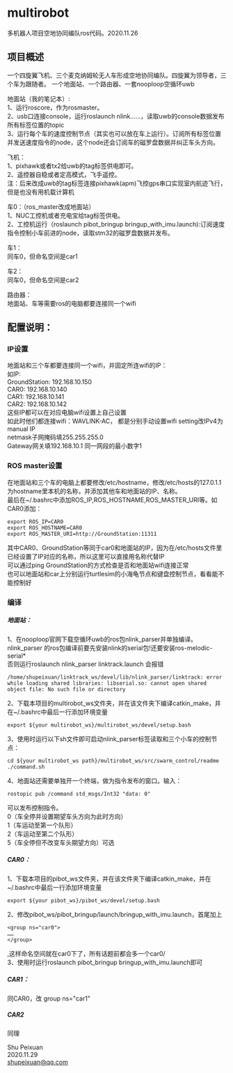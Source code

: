 # multirobot

多机器人项目空地协同编队ros代码。2020.11.26

## 项目概述
一个四旋翼飞机、三个麦克纳姆轮无人车形成空地协同编队。四旋翼为领导者，三个车为跟随者。
一个地面站、一个路由器、一套nooploop空循环uwb

地面站（我的笔记本）:  
  1、运行roscore，作为rosmaster。  
  2、usb口连接console，运行roslaunch nlink……，读取uwb的console数据发布所有标签位置的topic  
  3、运行每个车的速度控制节点（其实也可以放在车上运行）。订阅所有标签位置并发送速度指令的node，这个node还会订阅车的磁罗盘数据并纠正车头方向。  
  
飞机：  
  1、pixhawk或者tx2给uwb的tag标签供电即可。  
  2、遥控器自稳或者定高模式，飞手遥控。  
  注：后来改成uwb的tag标签连接pixhawk(apm)飞控gps串口实现室内航迹飞行，但是也没有用机载计算机  
  
车0：（ros_master改成地面站）  
  1、NUC工控机或者充电宝给tag标签供电。  
  2、工控机运行（roslaunch pibot_bringup bringup_with_imu.launch):订阅速度指令控制小车前进的node，读取stm32的磁罗盘数据并发布。  
  
车1：  
  同车0，但命名空间是car1  
  
车2：  
  同车0，但命名空间是car2  

路由器：  
  地面站、车等需要ros的电脑都要连接同一个wifi  


## 配置说明：

### IP设置
地面站和三个车都要连接同一个wifi，并固定所连wifi的IP：  
如IP:  
GroundStation: 192.168.10.150  
CAR0: 192.168.10.140  
CAR1: 192.168.10.141  
CAR2: 192.168.10.142  
这些IP都可以在对应电脑wifi设置上自己设置  
如此时他们都连接wifi：WAVLINK-AC， 都是分别手动设置wifi setting改IPv4为manual IP  
netmask子网掩码填255.255.255.0   
Gateway网关填192.168.10.1 同一网段的最小数字1  

### ROS master设置
在地面站和三个车的电脑上都要修改/etc/hostname，修改/etc/hosts的127.0.1.1为hostname里本机的名称，并添加其他车和地面站的IP、名称。  
最后在~/.bashrc中添加ROS_IP,ROS_HOSTNAME,ROS_MASTER_URI等。如CAR0添加：
```
export ROS_IP=CAR0  
export ROS_HOSTNAME=CAR0  
export ROS_MASTER_URI=http://GroundStation:11311  
```
其中CAR0、GroundStation等同于car0和地面站的IP，因为在/etc/hosts文件里已经设置了IP对应的名称，所以这里可以直接用名称代替IP  
可以通过ping GroundStation的方式检查是否和地面站wifi连接正常  
也可以地面站和car上分别运行turtlesim的小海龟节点和键盘控制节点，看看能不能控制好  

### 编译

##### 地面站：  
1、在nooploop官网下载空循环uwb的ros包nlink_parser并单独编译。  
nlink_parser 的ros包编译前要先安装nlink的serial包!还要安装ros-melodic-serial*  
否则运行roslaunch nlink_parser linktrack.launch 会报错  
```
/home/shupeixuan/linktrack_ws/devel/lib/nlink_parser/linktrack: error while loading shared libraries: libserial.so: cannot open shared object file: No such file or directory 
```

2、下载本项目的multirobot_ws文件夹，并在该文件夹下编译catkin_make，并在~/.bashrc中最后一行添加环境变量  
```
export ${your multirobot_ws}/multirobot_ws/devel/setup.bash
```

3、使用时运行以下sh文件即可启动nlink_parser标签读取和三个小车的控制节点：
```
cd ${your multirobot_ws path}/multirobot_ws/src/swarm_control/readme  
./command.sh  
```

4、地面站还需要单独开一个终端，做为指令发布的窗口。输入：
```
rostopic pub /command std_msgs/Int32 "data: 0" 
```
可以发布控制指令。  
  0（车全停并设置期望车头方向为此时方向）  
  1（车运动至第一个队形）  
  2（车运动至第二个队形）  
  5（车全停但不改变车头期望方向）可选  

##### CAR0：
1、下载本项目的pibot_ws文件夹，并在该文件夹下编译catkin_make，并在~/.bashrc中最后一行添加环境变量  
```
export ${your pibot_ws}/pibot_ws/devel/setup.bash 
```
2、修改pibot_ws/pibot_bringup/launch/bringup_with_imu.launch，首尾加上
```
<group ns="car0">
……
</group>
```
,这样命名空间就在car0下了，所有话题前都会多一个car0/  
3、使用时运行roslaunch pibot_bringup bringup_with_imu.launch即可  

##### CAR1：
同CAR0，改 group ns="car1"  

##### CAR2
同理  

Shu Peixuan  
2020.11.29  
shupeixuan@qq.com  
